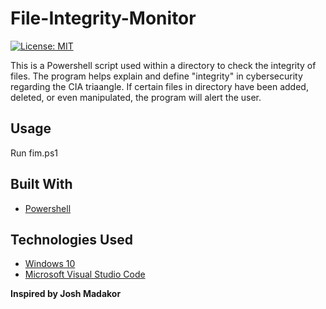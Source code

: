# File-Integrity-Monitor
[![License: MIT](https://img.shields.io/badge/License-MIT-yellow.svg)](https://opensource.org/licenses/MIT)


This is a  Powershell script used within a directory to check the integrity of files. The program helps explain and define "integrity" in cybersecurity regarding the CIA triaangle. If certain files in directory have been added, deleted, or even manipulated, the program will alert the user.


## Usage

Run fim.ps1

## Built With

- [Powershell](https://docs.microsoft.com/en-us/powershell/scripting/overview?view=powershell-7.2)


## Technologies Used
- [Windows 10](https://www.microsoft.com/en-us/software-download/windows10)
- [Microsoft Visual Studio Code](https://code.visualstudio.com/)


**Inspired by Josh Madakor**

